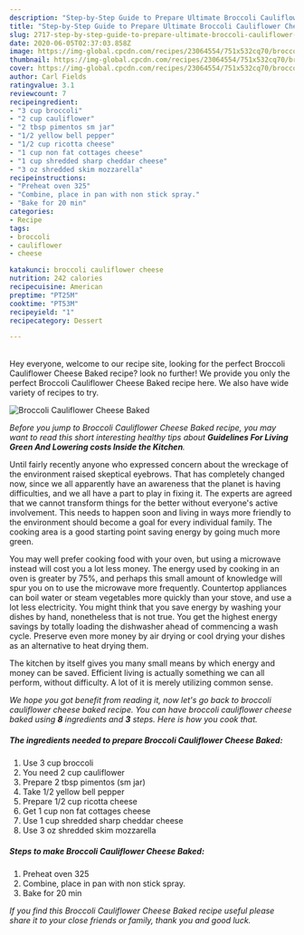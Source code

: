 ```yaml
---
description: "Step-by-Step Guide to Prepare Ultimate Broccoli Cauliflower Cheese Baked"
title: "Step-by-Step Guide to Prepare Ultimate Broccoli Cauliflower Cheese Baked"
slug: 2717-step-by-step-guide-to-prepare-ultimate-broccoli-cauliflower-cheese-baked
date: 2020-06-05T02:37:03.858Z
image: https://img-global.cpcdn.com/recipes/23064554/751x532cq70/broccoli-cauliflower-cheese-baked-recipe-main-photo.jpg
thumbnail: https://img-global.cpcdn.com/recipes/23064554/751x532cq70/broccoli-cauliflower-cheese-baked-recipe-main-photo.jpg
cover: https://img-global.cpcdn.com/recipes/23064554/751x532cq70/broccoli-cauliflower-cheese-baked-recipe-main-photo.jpg
author: Carl Fields
ratingvalue: 3.1
reviewcount: 7
recipeingredient:
- "3 cup broccoli"
- "2 cup cauliflower"
- "2 tbsp pimentos sm jar"
- "1/2 yellow bell pepper"
- "1/2 cup ricotta cheese"
- "1 cup non fat cottages cheese"
- "1 cup shredded sharp cheddar cheese"
- "3 oz shredded skim mozzarella"
recipeinstructions:
- "Preheat oven 325"
- "Combine, place in pan with non stick spray."
- "Bake for 20 min"
categories:
- Recipe
tags:
- broccoli
- cauliflower
- cheese

katakunci: broccoli cauliflower cheese 
nutrition: 242 calories
recipecuisine: American
preptime: "PT25M"
cooktime: "PT53M"
recipeyield: "1"
recipecategory: Dessert

---
```

<br>
Hey everyone, welcome to our recipe site, looking for the perfect Broccoli Cauliflower Cheese Baked recipe? look no further! We provide you only the perfect Broccoli Cauliflower Cheese Baked recipe here. We also have wide variety of recipes to try.
<br>


![Broccoli Cauliflower Cheese Baked](https://img-global.cpcdn.com/recipes/23064554/751x532cq70/broccoli-cauliflower-cheese-baked-recipe-main-photo.jpg)

<i>Before you jump to Broccoli Cauliflower Cheese Baked recipe, you may want to read this short interesting healthy tips about 
<strong>Guidelines For Living Green And Lowering costs Inside the Kitchen</strong>.</i>
</br>

Until fairly recently anyone who expressed concern about the wreckage of the environment raised skeptical eyebrows. That has completely changed now, since we all apparently have an awareness that the planet is having difficulties, and we all have a part to play in fixing it. The experts are agreed that we cannot transform things for the better without everyone's active involvement. This needs to happen soon and living in ways more friendly to the environment should become a goal for every individual family. The cooking area is a good starting point saving energy by going much more green.

You may well prefer cooking food with your oven, but using a microwave instead will cost you a lot less money. The energy used by cooking in an oven is greater by 75%, and perhaps this small amount of knowledge will spur you on to use the microwave more frequently. Countertop appliances can boil water or steam vegetables more quickly than your stove, and use a lot less electricity. You might think that you save energy by washing your dishes by hand, nonetheless that is not true. You get the highest energy savings by totally loading the dishwasher ahead of commencing a wash cycle. Preserve even more money by air drying or cool drying your dishes as an alternative to heat drying them.

The kitchen by itself gives you many small means by which energy and money can be saved. Efficient living is actually something we can all perform, without difficulty. A lot of it is merely utilizing common sense.


<i>We hope you got benefit from reading it, now let's go back to broccoli cauliflower cheese baked recipe. You can have broccoli cauliflower cheese baked using <strong>8</strong> ingredients and <strong>3</strong> steps. Here is how you cook that.
</i>

##### The ingredients needed to prepare Broccoli Cauliflower Cheese Baked:

1. Use 3 cup broccoli
1. You need 2 cup cauliflower
1. Prepare 2 tbsp pimentos (sm jar)
1. Take 1/2 yellow bell pepper
1. Prepare 1/2 cup ricotta cheese
1. Get 1 cup non fat cottages cheese
1. Use 1 cup shredded sharp cheddar cheese
1. Use 3 oz shredded skim mozzarella


##### Steps to make Broccoli Cauliflower Cheese Baked:

1. Preheat oven 325
1. Combine, place in pan with non stick spray.
1. Bake for 20 min


<i>If you find this Broccoli Cauliflower Cheese Baked recipe useful please share it to your close friends or family, thank you and good luck.</i>
